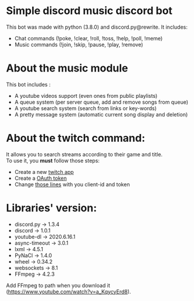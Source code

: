 # Simple discord music discord bot
This bot was made with python (3.8.0) and discord.py@rewrite. It includes:
- Chat commands (!poke, !clear, !roll, !toss, !help, !poll, !meme)
- Music commands (!join, !skip, !pause, !play, !remove)

# About the music module
This bot includes :
- A youtube videos support (even ones from public playlists)
- A queue system (per server queue, add and remove songs from queue)
- A youtube search system (search from links or key-words)
- A pretty message system (automatic current song display and deletion)

# About the twitch command:
It allows you to search streams according to their game and title.<br>
To use it, you **must** follow those steps:
- Create a new [twitch app](https://dev.twitch.tv/console)
- Create a [OAuth token](https://dev.twitch.tv/docs/authentication/getting-tokens-oauth/)
- Change [those lines](https://github.com/MrSpaar/discord-bot/blob/master/cogs/chat.py#L54-L55) with you client-id and token

# Libraries' version:
- discord.py → 1.3.4
- discord → 1.0.1
- youtube-dl → 2020.6.16.1
- async-timeout → 3.0.1
- lxml → 4.5.1
- PyNaCl → 1.4.0
- wheel → 0.34.2
- websockets → 8.1
- FFmpeg → 4.2.3

Add FFmpeg to path when you download it (https://www.youtube.com/watch?v=a_KqycyErd8).

